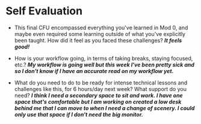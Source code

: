 # Self Evaluation

- This final CFU encompassed everything you've learned in Mod 0, and maybe even required some learning outside of what you've explicitly been taught. How did it feel as you faced these challenges?
***It feels good!***

- How is your workflow going, in terms of taking breaks, staying focused, etc.?
***My workflow is going well but this week I've been pretty sick and so I don't know if I have
an accurate read on my workflow yet.***

- What do you need to do to be ready for intense technical lessons and challenges like this, for 6 hours/day next week? What support do you need?
***I think I need a secondary space to sit and work. I have one space that's comfortable but I am working on created a low
desk behind me that I can move to when I need a change of scenery. I could only use that space if I don't need the
big monitor.***
